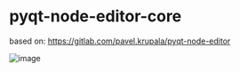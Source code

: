 # pyqt-node-editor-core

based on: https://gitlab.com/pavel.krupala/pyqt-node-editor

![image](https://user-images.githubusercontent.com/1754214/203764653-1cfe1591-f958-4129-87cb-7c5667b5af80.png)
